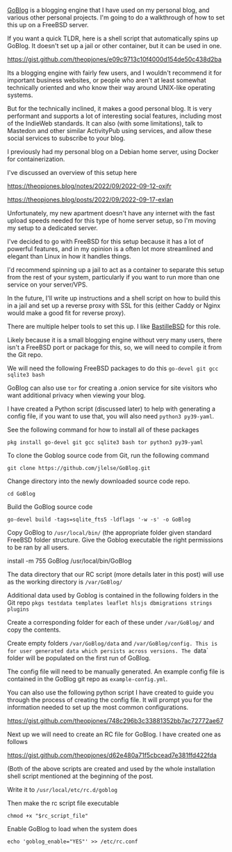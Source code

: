 [GoBlog](https://goblog.app/) is a blogging engine that I have used on my personal blog, and various other personal projects. I'm going to do a walkthrough of how to set this up on a FreeBSD server.    

If you want a quick TLDR, here is a shell script that automatically spins up GoBlog. It doesn't set up a jail or other container, but it can be used in one.

https://gist.github.com/theopjones/e09c9713c10f4000d154de50c438d2ba

Its a blogging engine with fairly few users, and I wouldn't recommend it for important business websites, or people who aren't at least somewhat technically oriented and who know their way around UNIX-like operating systems.

But for the technically inclined, it makes a good personal blog. It is very performant and supports a lot of interesting social features, including most of the IndieWeb standards. It can also (with some limitations), talk to Mastedon and other similar ActivityPub using services, and allow these social services to subscribe to your blog.  

I previously had my personal blog on a Debian home server, using Docker for containerization.

I've discussed an overview of this setup here 

https://theopjones.blog/notes/2022/09/2022-09-12-oxjfr

https://theopjones.blog/posts/2022/09/2022-09-17-exlan

Unfortunately, my new apartment doesn't have any internet with the fast upload speeds needed for this type of home server setup, so I'm moving my setup to a dedicated server. 

I've decided to go with FreeBSD for this setup because it has a lot of powerful features, and in my opinion is a often lot more streamlined and elegant than Linux in how it handles things.

I'd recommend spinning up a jail to act as a container to separate this setup from the rest of your system, particularly if you want to run more than one service on your server/VPS. 

In the future, I'll write up instructions and a shell script on how to build this in a jail and set up a reverse proxy with SSL for this (either Caddy or Nginx would make a good fit for reverse proxy). 

There are multiple helper tools to set this up. I like [BastilleBSD](https://bastillebsd.org/) for this role. 

Likely because it is a small blogging engine without very many users, there isn't a FreeBSD port or package for this, so, we will need to compile it from the Git repo. 

We will need the following FreeBSD packages to do this `go-devel git gcc sqlite3 bash`

GoBlog can also use `tor` for creating a .onion service for site visitors who want additional privacy when viewing your blog. 

I have created a Python script (discussed later) to help with generating a config file, if you want to use that, you will also need `python3 py39-yaml`.

See the following command for how to install all of these packages 

`pkg install go-devel git gcc sqlite3 bash tor python3 py39-yaml`

To clone the Goblog source code from Git, run the following command

`git clone https://github.com/jlelse/GoBlog.git`

Change directory into the newly downloaded source code repo.

`cd GoBlog`

Build the GoBlog source code

`go-devel build -tags=sqlite_fts5 -ldflags '-w -s' -o GoBlog`

Copy GoBlog to `/usr/local/bin/` (the appropriate folder given standard FreeBSD folder structure. Give the Goblog executable the right permissions to be ran by all users. 

install -m 755 GoBlog /usr/local/bin/GoBlog

The data directory that our RC script (more details later in this post) will use as the working directory is `/var/GoBlog/`

Additional data used by Goblog is contained in the following folders in the Git repo `pkgs testdata templates leaflet hlsjs dbmigrations strings plugins`

Create a corresponding folder for each of these under `/var/GoBlog/` and copy the contents. 

Create empty folders `/var/GoBlog/data` and `/var/GoBlog/config. This is for user generated data which persists across versions. The `data` folder will be populated on the first run of GoBlog.

The config file will need to be manually generated. An example config file is contained in the GoBlog git repo as `example-config.yml`.  

You can also use the following python script I have created to guide you through the process of creating the config file. It will prompt you for the information needed to set up the most common configurations. 

https://gist.github.com/theopjones/748c296b3c33881352bb7ac72772ae67

Next up we will need to create an RC file for GoBlog. I have created one as follows

https://gist.github.com/theopjones/d62e480a71f5cbcead7e381ffd422fda

(Both of the above scripts are created and used by the whole installation shell script mentioned at the beginning of the post.

Write it to `/usr/local/etc/rc.d/goblog`

Then make the rc script file executable

`chmod +x "$rc_script_file"`

Enable GoBlog to load when the system does 

`echo 'goblog_enable="YES"' >> /etc/rc.conf`

